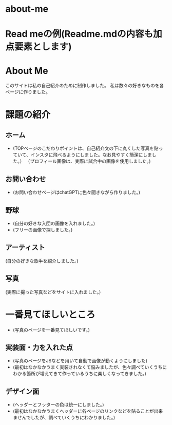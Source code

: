 # about-me
# Read meの例(Readme.mdの内容も加点要素とします)

# About Me 


このサイトは私の自己紹介のために制作しました。
私は数々の好きなものを各ページに作りました。


# 課題の紹介

## ホーム

- (TOPページのこだわりポイントは、自己紹介文の下に丸くした写真を貼っていて、インスタに飛べるようにしました。なお見やすく簡潔にしました。）
（プロフィール画像は、実際に試合中の画像を使用しました。)


## お問い合わせ

- (お問い合わせページはchatGPTに色々聞きながら作りました。)

## 野球

- (自分の好きな入団の画像を入れました。)
- (フリーの画像で探しました。)

## アーティスト
(自分の好きな歌手を紹介しました。)

## 写真
(実際に撮った写真などをサイトに入れました。)


# 一番見てほしいところ

- (写真のページを一番見てほしいです。)


## 実装面・力を入れた点

- (写真のページをJSなどを用いて自動で画像が動くようにしました)
- (最初はなかなかうまく実装されなくて悩みましたが、色々調べていくうちにわかる箇所が増えてきて作っているうちに楽しくなってきました。)

## デザイン面

- (ヘッダーとフッターの色は統一にしました。)
- (最初はなかなかうまくヘッダーに各ページのリンクなどを貼ることが出来ませんでしたが、調べていくうちにわかりました。)
